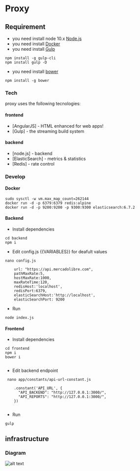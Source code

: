 # Proxy


## Requirement

 - you need install node 10.x [Node.js](https://nodejs.org/) 
 - you need install [Docker](https://docs.docker.com/install/)
 - you need install [Gulp](https://gulpjs.com/)
```
npm install -g gulp-cli
npm install gulp -D
```
 - you need install [bower](https://bower.io/)
``` 
npm install -g bower
```


### Tech

proxy uses the following tecnologies:

#### frontend

* [AngularJS] - HTML enhanced for web apps!
* [Gulp] - the streaming build system

#### backend

* [node.js] - backend
* [ElasticSearch] - metrics & statistics
* [Redis] -  rate control


### Develop


#### Docker
```
sudo sysctl -w vm.max_map_count=262144
docker run -d -p 6379:6379 redis:alpine
docker run -d -p 9200:9200 -p 9300:9300 elasticsearch:6.7.2

```

#### Backend
- Install dependencies
```
cd backend
npm i 

```
- Edit config.js  {{VARIABLES}} for deafult values
```
nano config.js 
```
```
    url: "https://api.mercadolibre.com",
    pathMaxRate:5,
    hostMaxRate:1000,
    maxRateTime:120,
    redisHost:'localhost',
    redisPort:6379,
    elasticSearchHost:'http://localhost',
    elasticSearchPort: 9200
```
- Run
```
node index.js
```

#### Frontend
- Install dependencies
```
cd frontend
npm i 
bower i


```
- Edit backend endpoint  
```
 nano app/constants/api-url-constant.js 

```
```
    .constant('API_URL', {
      "API_BACKEND": "http://127.0.0.1:3000/",
      "API_REPORTS": "http://127.0.0.1:3000/",
    }) 


```
- Run

```
gulp

```


## infrastructure
### Diagram
![alt text](https://github.com/ivanbevivino/proxy/master/ProxyInfraestructureDiagram.png)
